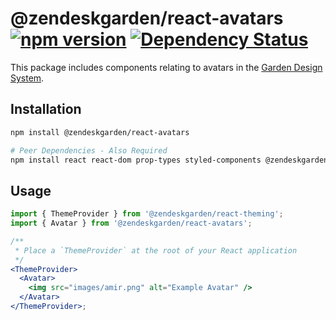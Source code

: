 # @zendeskgarden/react-avatars [![npm version](https://img.shields.io/npm/v/@zendeskgarden/react-avatars.svg?style=flat-square)](https://www.npmjs.com/package/@zendeskgarden/react-avatars) [![Dependency Status](https://img.shields.io/david/zendeskgarden/react-components.svg?path=packages/avatars&style=flat-square)](https://david-dm.org/zendeskgarden/react-components?path=packages/avatars) <!-- markdownlint-disable -->

<!-- markdownlint-enable -->

This package includes components relating to avatars in the
[Garden Design System](https://zendeskgarden.github.io/).

## Installation

```sh
npm install @zendeskgarden/react-avatars

# Peer Dependencies - Also Required
npm install react react-dom prop-types styled-components @zendeskgarden/react-theming
```

## Usage

```jsx static
import { ThemeProvider } from '@zendeskgarden/react-theming';
import { Avatar } from '@zendeskgarden/react-avatars';

/**
 * Place a `ThemeProvider` at the root of your React application
 */
<ThemeProvider>
  <Avatar>
    <img src="images/amir.png" alt="Example Avatar" />
  </Avatar>
</ThemeProvider>;
```
